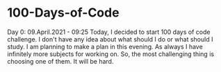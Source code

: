 # 100-Days-of-Code
Day 0: 09.April.2021 - 09:25
  Today, I decided to start 100 days of code challenge. I don't have any idea about what should I do or what should I study. I am planning to make a plan in this evening. As always I have infinitely more subjects for working on. So, the most challenging thing is choosing one of them. It will be hard.
  
